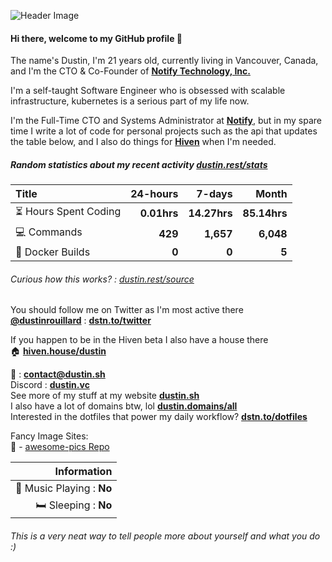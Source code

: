 ![Header Image](https://gcs.dustin.sh/u/cce17dd3c78b35a8.png)

#### Hi there, welcome to my GitHub profile 👋

The name's Dustin, I'm 21 years old, currently living in Vancouver, Canada, and I'm the CTO & Co-Founder of [**Notify Technology, Inc.**](https://notify.me) 

I'm a self-taught Software Engineer who is obsessed with scalable infrastructure, kubernetes is a serious part of my life now.

I'm the Full-Time CTO and Systems Administrator at [**Notify**](https://notify.me), but in my spare time I write a lot of code for personal projects such as the api that updates the table below, and I also do things for [**Hiven**](https://hiven.io) when I'm needed.

##### Random statistics about my recent activity [dustin.rest/stats](https://dustin.rest/stats)

| Title                                       |    24-hours |       7-days |        Month |
| :------------------------------------------ | ----------: | -----------: | -----------: |
| :hourglass_flowing_sand: Hours Spent Coding | **0.01hrs** | **14.27hrs** | **85.14hrs** |
| :computer: Commands                         |     **429** |    **1,657** |    **6,048** |
| :hammer: Docker Builds                      |       **0** |        **0** |        **5** |

###### Curious how this works? : [dustin.rest/source](https://dustin.rest/source)

You should follow me on Twitter as I'm most active there \
[**@dustinrouillard**](https://dstn.to/twitter) : [**dstn.to/twitter**](https://dstn.to/twitter)

If you happen to be in the Hiven beta I also have a house there \
:house: [**hiven.house/dustin**](https://hiven.house/dustin)

:email: : [**contact@dustin.sh**](mailto://contact@dustin.sh) \
Discord : [**dustin.vc**](https://dustin.vc) \
See more of my stuff at my website [**dustin.sh**](https://dustin.sh) \
I also have a lot of domains btw, lol [**dustin.domains/all**](https://dustin.domains/all) \
Interested in the dotfiles that power my daily workflow? [**dstn.to/dotfiles**](https://dstn.to/dotfiles)

Fancy Image Sites: \
🌅 - [awesome-pics Repo](https://dstn.to/pics)


| Information                           |
| ------------------------------------: |
| :musical_note: Music Playing : **No** |
|               :bed: Sleeping : **No** |

###### This is a very neat way to tell people more about yourself and what you do :)
